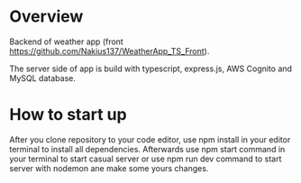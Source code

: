 # Overview
Backend of weather app (front https://github.com/Nakius137/WeatherApp_TS_Front).

The server side of app is build with typescript, express.js, AWS Cognito and MySQL database.
# How to start up
After you clone repository to your code editor, use npm install in your editor terminal to install all dependencies.
Afterwards use npm start command in your terminal to start casual server or use npm run dev command to start server with nodemon ane make some yours changes.
